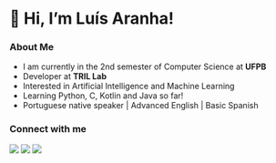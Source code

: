 # 👋 Hi, I’m Luís Aranha!

### About Me

- I am currently in the 2nd semester of Computer Science at **UFPB**
- Developer at **TRIL Lab**
- Interested in Artificial Intelligence and Machine Learning
- Learning Python, C, Kotlin and Java so far!
- Portuguese native speaker | Advanced English | Basic Spanish

### Connect with me

<a target="_blank" href="https://www.linkedin.com/in/lu%C3%ADs-henrique-magalh%C3%A3es-353556165/"><img src="https://img.shields.io/badge/-LinkedIn-%230077B5?style=for-the-badge&logo=linkedin&logoColor=white" target="_blank"></a>
<a href = "mailto:lhamagalhaes@gmail.com"><img src="https://img.shields.io/badge/-Gmail-%23333?style=for-the-badge&logo=gmail&logoColor=white" target="_blank"></a>
<a href = "https://www.instagram.com/luis.aranha25/"><img src="https://img.shields.io/badge/Instagram-E4405F?style=for-the-badge&logo=instagram&logoColor=white" target="_blank"></a>
